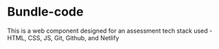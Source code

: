 # Bundle-code


This is a web component designed for an assessment
tech stack used - HTML, CSS, JS, Git, Github, and Netlify
 
